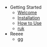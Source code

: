 - Getting Started
	- [Welcome](README.md)
	- [Installation](getting-started/getting-started.md)
	- [How to Use](getting-started/guides.md)
	- [ruk](https://google.com)
- Reeee
	- [gg](README.md)